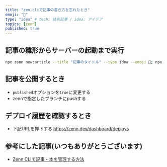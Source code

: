 ```yaml
---
title: "zen-cliで記事の書き方を忘れたとき"
emoji: "📝"
type: "idea" # tech: 技術記事 / idea: アイデア
topics: [zenn]
published: true
---
```



## 記事の雛形からサーバーの起動まで実行

```bash
npx zenn new:article --title "記事のタイトル" --type idea --emoji 📝; npx zenn preview
```

## 記事を公開するとき

- `published`オプションを`true`に変更する
- zennで指定したブランチにpushする

## デプロイ履歴を確認するとき

- 下記URLを押下する
<https://zenn.dev/dashboard/deploys>

## 参考にした記事(いつもありがとうございます)

- [Zenn CLIで記事・本を管理する方法](https://zenn.dev/zenn/articles/zenn-cli-guide)
